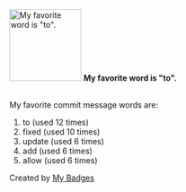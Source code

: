 <img src="https://github.com/my-badges/my-badges/blob/master/src/all-badges/favorite-word/favorite-word.png?raw=true" alt="My favorite word is &quot;to&quot;." title="My favorite word is &quot;to&quot;." width="128">
<strong>My favorite word is &quot;to&quot;.</strong>
<br><br>

My favorite commit message words are:

1. to (used 12 times)
2. fixed (used 10 times)
3. update (used 6 times)
4. add (used 6 times)
5. allow (used 6 times)


Created by <a href="https://github.com/my-badges/my-badges">My Badges</a>